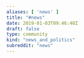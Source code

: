 ```yaml
---
aliases: [ 'news' ]
title: "#news"
date: 2019-01-03T09:46:40Z
draft: false
type: community
kind: "news_and_politics"
subreddit: "news"
---
```

